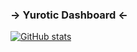 ### → Yurotic Dashboard ←

[![GitHub stats](https://github-readme-stats.vercel.app/api?username=shallow-zzt)](https://github.com/)
